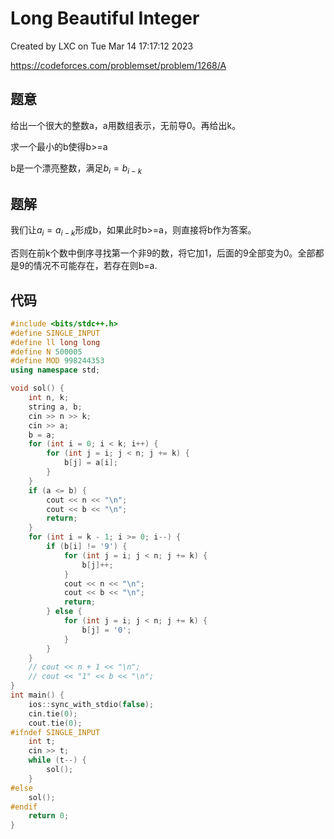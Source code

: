 # Long Beautiful Integer

Created by LXC on Tue Mar 14 17:17:12 2023

https://codeforces.com/problemset/problem/1268/A

## 题意

给出一个很大的整数a，a用数组表示，无前导0。再给出k。

求一个最小的b使得b>=a

b是一个漂亮整数，满足$b_i = b_{i-k}$

## 题解

我们让$a_i = a_{i-k}$形成b，如果此时b>=a，则直接将b作为答案。

否则在前k个数中倒序寻找第一个非9的数，将它加1，后面的9全部变为0。全部都是9的情况不可能存在，若存在则b=a.

## 代码
``` cpp
#include <bits/stdc++.h>
#define SINGLE_INPUT
#define ll long long
#define N 500005
#define MOD 998244353
using namespace std;

void sol() {
    int n, k;
    string a, b;
    cin >> n >> k;
    cin >> a;
    b = a;
    for (int i = 0; i < k; i++) {
        for (int j = i; j < n; j += k) {
            b[j] = a[i];
        }
    }
    if (a <= b) {
        cout << n << "\n";
        cout << b << "\n";
        return;
    }
    for (int i = k - 1; i >= 0; i--) {
        if (b[i] != '9') {
            for (int j = i; j < n; j += k) {
                b[j]++;
            }
            cout << n << "\n";
            cout << b << "\n";
            return;
        } else {
            for (int j = i; j < n; j += k) {
                b[j] = '0';
            }
        }
    }
    // cout << n + 1 << "\n";
    // cout << "1" << b << "\n";
}
int main() {
    ios::sync_with_stdio(false);
    cin.tie(0);
    cout.tie(0);
#ifndef SINGLE_INPUT
    int t;
    cin >> t;
    while (t--) {
        sol();
    }
#else
    sol();
#endif
    return 0;
}
```